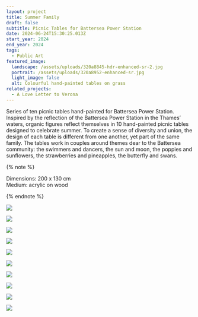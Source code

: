 ```yaml
---
layout: project
title: Summer Family
draft: false
subtitle: Picnic Tables for Battersea Power Station
date: 2024-06-24T15:30:25.013Z
start_year: 2024
end_year: 2024
tags:
  - Public Art
featured_image:
  landscape: /assets/uploads/320a8845-hdr-enhanced-sr-2.jpg
  portrait: /assets/uploads/320a8952-enhanced-sr.jpg
  light_image: false
  alt: Colourful hand-painted tables on grass
related_projects:
  - A Love Letter to Verona
---
```

S﻿eries of ten picnic tables hand-painted for Battersea Power Station. Inspired by the reflection of the Battersea Power Station in the Thames’ waters, organic figures reflect themselves in 10 hand-painted picnic tables designed to celebrate summer. To create a sense of diversity and union, the design of each table is different from one another, yet part of the same family. The tables work in couples around themes dear to the Battersea community: the swimmers and dancers, the sun and moon, the poppies and sunflowers, the strawberries and pineapples, the butterfly and swans.

{% note %}




Dimensions: 200 x 130 cm <br>
Medium: acrylic on wood




{% endnote %}

![](/assets/uploads/320a8923-enhanced-sr.jpg)

![](/assets/uploads/320a8738-enhanced-sr.jpg)



![](/assets/uploads/320a8907-enhanced-sr-web.jpg)



![](/assets/uploads/320a8886-edit-enhanced-sr.jpg)

![](/assets/uploads/320a8864-enhanced-sr-web.jpg)



![](/assets/uploads/320a8733-enhanced-sr-edit.jpg)

![](/assets/uploads/320a8880-enhanced-sr.jpg)

![](/assets/uploads/320a8873-enhanced-sr-edit-web.jpg)

![](/assets/uploads/320a8894-enhanced-sr.jpg)

![](/assets/uploads/320a8709.jpg)
